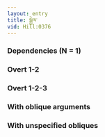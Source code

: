 ```yaml
---
layout: entry
title: སྒྱེལ་
vid: Hill:0376
---
```

### Dependencies (N = 1)


### Overt 1-2


### Overt 1-2-3


### With oblique arguments


### With unspecified obliques
